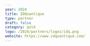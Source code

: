 ```yaml
---
year: 2024
title: IDQuantique
type: partner
draft: false
category: gold
logo: /2024/partners/logos/idq.png
website: https://www.idquantique.com/
---
```

